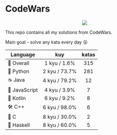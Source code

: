 # CodeWars

<p align="center">
  <img src="https://www.codewars.com/users/yurii_karabas/badges/large">
</p>

This repo contains all my solutions from CodeWars.

Main goal - solve any kata every day :open_mouth:

| Language                | kuy              | katas                 |
|---                      |:---:             |:---:                  |
|:dizzy: Overall          | 1 kyu / 1.6%    | 315       |
|:snake: Python           | 2 kyu / 73.7%     | 281        |
|:coffee: Java            | 4 kyu / 79.2%       | 12          |
|:see_no_evil: JavaScript | 4 kyu / 3.9% | 7    |
|:seedling: Kotlin        | 6 kyu / 9.2%     | 8        |
|:hammer_and_wrench: C++  | 6 kyu / 98.0%        | 6           |
|:wrench: C               | 8 kyu / 30.0%          | 2             |
|:link: Haskell           | 8 kyu / 60.0%    | 5       |